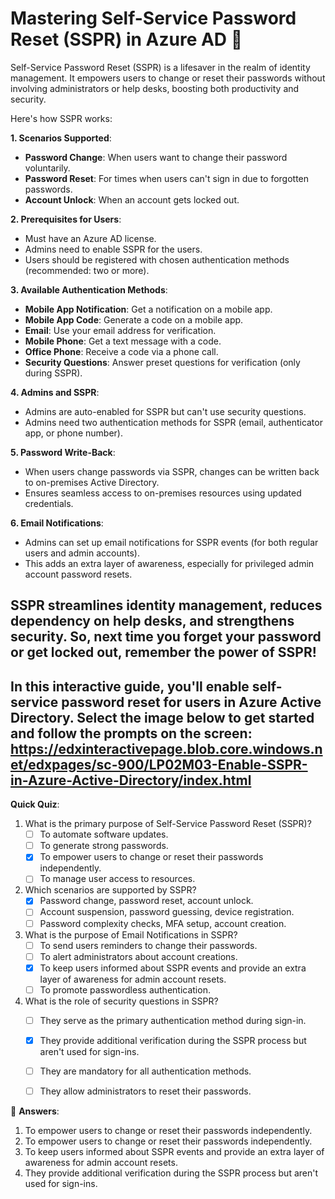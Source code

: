 
# Mastering Self-Service Password Reset (SSPR) in Azure AD 🔐

Self-Service Password Reset (SSPR) is a lifesaver in the realm of identity management. It empowers users to change or reset their passwords without involving administrators or help desks, boosting both productivity and security.

Here's how SSPR works:

**1. Scenarios Supported**:

   - **Password Change**: When users want to change their password voluntarily.
   - **Password Reset**: For times when users can't sign in due to forgotten passwords.
   - **Account Unlock**: When an account gets locked out.

**2. Prerequisites for Users**:

   - Must have an Azure AD license.
   - Admins need to enable SSPR for the users.
   - Users should be registered with chosen authentication methods (recommended: two or more).

**3. Available Authentication Methods**:

   - **Mobile App Notification**: Get a notification on a mobile app.
   - **Mobile App Code**: Generate a code on a mobile app.
   - **Email**: Use your email address for verification.
   - **Mobile Phone**: Get a text message with a code.
   - **Office Phone**: Receive a code via a phone call.
   - **Security Questions**: Answer preset questions for verification (only during SSPR).

**4. Admins and SSPR**:

   - Admins are auto-enabled for SSPR but can't use security questions.
   - Admins need two authentication methods for SSPR (email, authenticator app, or phone number).

**5. Password Write-Back**:

   - When users change passwords via SSPR, changes can be written back to on-premises Active Directory.
   - Ensures seamless access to on-premises resources using updated credentials.

**6. Email Notifications**:

   - Admins can set up email notifications for SSPR events (for both regular users and admin accounts).
   - This adds an extra layer of awareness, especially for privileged admin account password resets.

SSPR streamlines identity management, reduces dependency on help desks, and strengthens security. So, next time you forget your password or get locked out, remember the power of SSPR!
---
In this interactive guide, you'll enable self-service password reset for users in Azure Active Directory. Select the image below to get started and follow the prompts on the screen:
https://edxinteractivepage.blob.core.windows.net/edxpages/sc-900/LP02M03-Enable-SSPR-in-Azure-Active-Directory/index.html
---
**Quick Quiz**:

1. What is the primary purpose of Self-Service Password Reset (SSPR)?
   - [ ] To automate software updates.
   - [ ] To generate strong passwords.
   - [x] To empower users to change or reset their passwords independently.
   - [ ] To manage user access to resources.

2. Which scenarios are supported by SSPR?
   - [x] Password change, password reset, account unlock.
   - [ ] Account suspension, password guessing, device registration.
   - [ ] Password complexity checks, MFA setup, account creation.

3. What is the purpose of Email Notifications in SSPR?
   - [ ] To send users reminders to change their passwords.
   - [ ] To alert administrators about account creations.
   - [x] To keep users informed about SSPR events and provide an extra layer of awareness for admin account resets.
   - [ ] To promote passwordless authentication.

4. What is the role of security questions in SSPR?
   - [ ] They serve as the primary authentication method during sign-in.
   - [x] They provide additional verification during the SSPR process but aren't used for sign-ins.
   - [ ] They are mandatory for all authentication methods.
   - [ ] They allow administrators to reset their passwords.


🧐 **Answers**:

1. To empower users to change or reset their passwords independently.
2. To empower users to change or reset their passwords independently.
3. To keep users informed about SSPR events and provide an extra layer of awareness for admin account resets.
4. They provide additional verification during the SSPR process but aren't used for sign-ins.